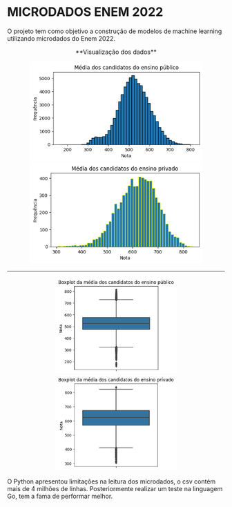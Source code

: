 # MICRODADOS ENEM 2022
 O projeto tem como objetivo a construção de modelos de machine learning utilizando microdados do Enem 2022.

<p align= "center">
**Visualização dos dados** 
</p> 

<p align="center">
  <img src="hist_mean_public.png" width="400" />
  <img src="hist_mean_private.png" width="400" /> 
</p>


___


<p align="center">
  <img src="boxplot_mean_public.png" width="280" />
 <img src="boxplot_mean_private.png" width="280" /> 
</p>


O Python apresentou limitações na leitura dos microdados, o csv contém mais de 4 milhões de linhas. Posteriormente realizar um teste na linguagem Go, tem a fama de performar melhor.



